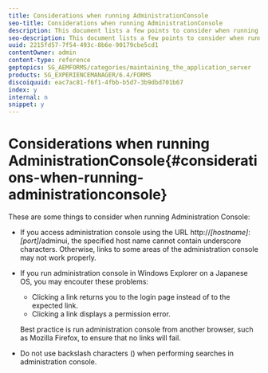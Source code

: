 ```yaml
---
title: Considerations when running AdministrationConsole
seo-title: Considerations when running AdministrationConsole
description: This document lists a few points to consider when running Administration Console.
seo-description: This document lists a few points to consider when running Administration Console.
uuid: 2215fd57-7f54-493c-8b6e-90179cbe5cd1
contentOwner: admin
content-type: reference
geptopics: SG_AEMFORMS/categories/maintaining_the_application_server
products: SG_EXPERIENCEMANAGER/6.4/FORMS
discoiquuid: eac7ac81-f6f1-4fbb-b5d7-3b9dbd701b67
index: y
internal: n
snippet: y
---
```


# Considerations when running AdministrationConsole{#considerations-when-running-administrationconsole}

These are some things to consider when running Administration Console:

* If you access administration console using the URL http://*[hostname]*:*[port]*/adminui, the specified host name cannot contain underscore characters. Otherwise, links to some areas of the administration console may not work properly.
* If you run administration console in Windows Explorer on a Japanese OS, you may encouter these problems:

    * Clicking a link returns you to the login page instead of to the expected link.
    * Clicking a link displays a permission error.

  Best practice is run administration console from another browser, such as Mozilla Firefox, to ensure that no links will fail.

* Do not use backslash characters () when performing searches in administration console.

